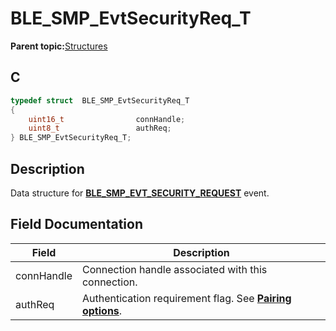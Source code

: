 # BLE\_SMP\_EvtSecurityReq\_T

**Parent topic:**[Structures](GUID-636B185D-E80D-4839-A443-EF1750F1D2B1.md)

## C

```c
typedef struct  BLE_SMP_EvtSecurityReq_T
{
    uint16_t                connHandle;
    uint8_t                 authReq;
} BLE_SMP_EvtSecurityReq_T;
```

## Description

Data structure for **[BLE\_SMP\_EVT\_SECURITY\_REQUEST](GUID-184B99E4-8C26-4312-8593-3EE58F9E842B.md)** event.

## Field Documentation

|Field|Description|
|-----|-----------|
|connHandle|Connection handle associated with this connection.|
|authReq|Authentication requirement flag. See **[Pairing options](GUID-365CC6A9-9C72-4FCB-ADEC-405CF68B0426.md)**.|

